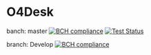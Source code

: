 # O4Desk

banch: master [![BCH compliance](https://bettercodehub.com/edge/badge/Office4/O4Desk?branch=master)](https://bettercodehub.com/) [![Test Status](https://github.com/Office4/O4Desk/actions/workflows/dotnet.yml/badge.svg)](https://github.com/Office4/O4Desk/actions/workflows/dotnet.yml)

branch: Develop [![BCH compliance](https://bettercodehub.com/edge/badge/Office4/O4Desk?branch=Develop)](https://bettercodehub.com/)


